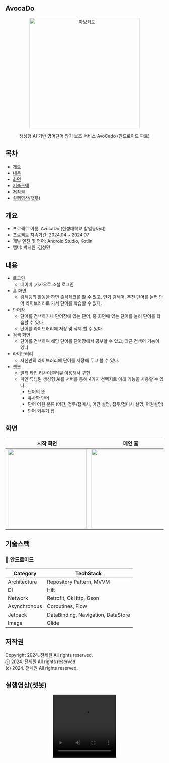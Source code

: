 ## AvocaDo
<p align="center">
 <img width="350" src="https://github.com/user-attachments/assets/5d413d5c-76dc-424b-ad4e-ed5c510bcefb" alt="아보카도"/>
</p>
<div align="center">
 생성형 AI 기반 영어단어 암기 보조 서비스 AvoCado (안드로이드 파트)
</div>

## 목차
  - [개요](#개요)
  - [내용](#내용)
  - [화면](#화면)
  - [기술스택](#기술스택)
  - [저작권](#저작권)
  - [실행영상(챗봇)](#실행영상(챗봇))

## 개요
- 프로젝트 이름: AvocaDo (한성대학교 창업동아리)
- 프로젝트 지속기간: 2024.04 ~ 2024.07
- 개발 엔진 및 언어: Android Studio, Kotlin
- 멤버: 박지원, 김성민

## 내용
- 로그인
    - 네이버 ,카카오로 소셜 로그인
- 홈 화면
    - 검색등의 활동을 하면 출석체크를 할 수 있고, 인기 검색어, 추천 단어를 눌러 단어 라이브러리로 가서 단어를 학습할 수 있다.
- 단어장
    - 단어를 검색하거나 단어장에 있는 단어, 홈 화면에 있는 단어를 눌러 단어를 학습할 수 있다
    - 단어를 라이브러리에 저장 및 삭제 할 수 있다
- 검색 화면
    - 단어를 검색하여 해당 단어를 단어장에서 공부할 수 있고, 최근 검색어 기능이 있다
- 라이브러리
    - 자신만의 라이브러리에 단어를 저장해 두고 볼 수 있다.
- 챗봇
    - 멀티 타입 리사이클러뷰 이용해서 구현
    - 파인 튜닝된 생성형 AI를 서버를 통해 4가지 선택지로 아래 기능을 사용할 수 있다.
        - 단어의 뜻
        - 유사한 단어
        - 단어 어원 분류 (어간, 접두/접미사, 어간 설명, 접두/접미사 설명, 어원설명)
        - 단어 외우기 팁

## 화면
| 시작 화면 |             메인 홈             |             검색 화면                |              라이브러리               |              단어장               |              챗봇               |
|:---:|:-----------------------------------------------------------------------------:|:-----------------------------------------------------------------------------:|:-----------------------------------------------------------------------------:|:-----------------------------------------------------------------------------:|:-----------------------------------------------------------------------------:|
| <img width="250" src="https://github.com/user-attachments/assets/6eed4853-1376-4abb-b80c-8b0c29bf9ad0"/> | <img width="250" src="https://github.com/user-attachments/assets/5e1aa0ab-1a78-476b-8ac4-f8598a5b4d27"/> | <img width="250" src="https://github.com/user-attachments/assets/c54befd9-889f-4645-86e7-66b97f8a18c2"/> | <img width="250" src="https://github.com/user-attachments/assets/858d1dce-822a-49e8-a6ce-a2a591475678"/> | <img width="250" src="https://github.com/user-attachments/assets/c7c2c408-2c3c-4b0f-b072-a823a6a14386"/> | <img width="250" src="https://github.com/user-attachments/assets/0b498551-af50-4098-ba2c-d0886c8ad5ab"/> |

## 기술스택
### **🤖** 안드로이드
| **Category** | **TechStack** |
| --- | --- |
| Architecture | Repository Pattern, MVVM |
| DI | Hilt |
| Network | Retrofit, OkHttp, Gson |
| Asynchronous | Coroutines, Flow |
| Jetpack | DataBinding, Navigation, DataStore |
| Image | Glide |

## 저작권
Copyright 2024. 전세원 All rights reserved.<br>
ⓒ 2024. 전세원 All rights reserved.<br>
(c) 2024. 전세원 All rights reserved.

## 실행영상(챗봇)
<div align="center">
  <video src="https://github.com/user-attachments/assets/698a7b8d-fa76-4199-bea6-427367500543" width="200" height="200" controls>
  </video>
</div>

